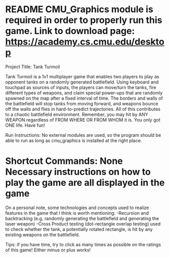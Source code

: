 README
CMU_Graphics module is required in order to properly run this game. Link to download page: https://academy.cs.cmu.edu/desktop 
===============================================
Project Title: Tank Turmoil

Tank Turmoil is a 1v1 multiplayer game that enables two players to play as opponent tanks on a randomly generated battlefield. Using keyboard and touchpad as sources of inputs, the players can move/turn the tanks, fire different types of weapons, and claim special power-ups that are randomly spawned on the map after a fixed interval of time. The borders and walls of the battlefield will stop tanks from moving forward, and weapons bounce off the walls and flies in hard-to-predict trajectories. All of this contributes to a chaotic battlefield environment. Remember, you may hit by ANY WEAPON regardless of FROM WHERE OR FROM WHOM it is. You only got ONE life. Have fun!

Run Instructions: No external modules are used, so the program should be able to run as long as cmu_graphics is installed at the right place.

Shortcut Commands: None
Necessary instructions on how to play the game are all displayed in the game
===============================================
On a personal note, some technologies and concepts used to realize features in the game that I think is worth mentioning:
-Recursion and backtracking (e.g. randomly generating the battlefield and generating the laser weapon)
-Cross Product testing (dot-rectangle overlap testing) used to check whether the tank, a potentially rotated rectangle, is hit by any existing weapons on the battlefield.

Tips: if you have time, try to click as many times as possible on the ratings of this game! Either minus or plus works!
